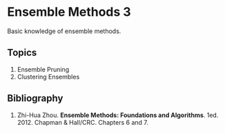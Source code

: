 # Ensemble Methods 3
Basic knowledge of ensemble methods.

## Topics
1.	Ensemble Pruning
2.	Clustering Ensembles

## Bibliography
1. Zhi-Hua Zhou. **Ensemble Methods: Foundations and Algorithms**. 1ed. 2012. Chapman & Hall/CRC. Chapters 6 and 7.